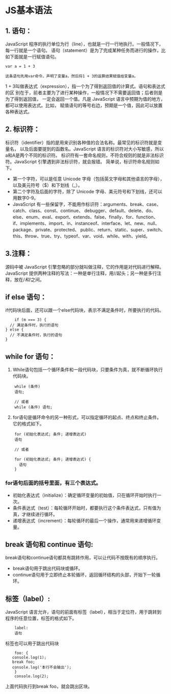 # JS基本语法
## 1. 语句：
JavaScript 程序的执行单位为行（line），也就是一行一行地执行。一般情况下，每一行就是一个语句。
语句（statement）是为了完成某种任务而进行的操作，比如下面就是一行赋值语句。
    
    var a = 1 + 3
    
    这条语句先用var命令，声明了变量a，然后将1 + 3的运算结果赋值给变量a。
1 + 3叫做表达式（expression），指一个为了得到返回值的计算式。语句和表达式的区
别在于，前者主要为了进行某种操作，一般情况下不需要返回值；后者则是为了得到返回值，
一定会返回一个值。凡是 JavaScript 语言中预期为值的地方，都可以使用表达式。比如，
赋值语句的等号右边，预期是一个值，因此可以放置各种表达式。
## 2. 标识符：
标识符（identifier）指的是用来识别各种值的合法名称。最常见的标识符就是变量名，
以及后面要提到的函数名。JavaScript 语言的标识符对大小写敏感，所以a和A是两个不同的标识符。
标识符有一套命名规则，不符合规则的就是非法标识符。JavaScript 引擎遇到非法标识符，就会报错。
简单说，标识符命名规则如下。
* 第一个字符，可以是任意 Unicode 字母（包括英文字母和其他语言的字母），以及美元符号（$）和下划线（_）。
* 第二个字符及后面的字符，除了 Unicode 字母、美元符号和下划线，还可以用数字0-9。
* JavaScript 有一些保留字，不能用作标识符：arguments、break、case、catch、class、const、continue、
debugger、default、delete、do、else、enum、eval、export、extends、false、finally、for、function、
if、implements、import、in、instanceof、interface、let、new、null、package、private、protected、
public、return、static、super、switch、this、throw、true、try、typeof、var、void、while、with、yield。
## 3.注释：
源码中被 JavaScript 引擎忽略的部分就叫做注释，它的作用是对代码进行解释。JavaScript 提供两种注释的写法：一种是单行注释，用//起头；另一种是多行注释，放在/*和*/之间。
## if else 语句：
if代码块后面，还可以跟一个else代码块，表示不满足条件时，所要执行的代码。
````    
    if (m === 3) {
  // 满足条件时，执行的语句
} else {
  // 不满足条件时，执行的语句
}
````

## while for 语句：
1. While语句包括一个循环条件和一段代码块，只要条件为真，就不断循环执行代码块。
````
    while (条件)
    语句;

    // 或者
    while (条件) 语句;
````

2. for语句是循环命令的另一种形式，可以指定循环的起点、终点和终止条件。它的格式如下。

````
    for (初始化表达式; 条件; 递增表达式)
    语句

    // 或者

    for (初始化表达式; 条件; 递增表达式) {
      语句
    }
````


    
### for语句后面的括号里面，有三个表达式。
* 初始化表达式（initialize）：确定循环变量的初始值，只在循环开始时执行一次。
* 条件表达式（test）：每轮循环开始时，都要执行这个条件表达式，只有值为真，才继续进行循环。
* 递增表达式（increment）：每轮循环的最后一个操作，通常用来递增循环变量。
## break 语句和 continue 语句:
break语句和continue语句都具有跳转作用，可以让代码不按既有的顺序执行。
* break语句用于跳出代码块或循环。
* continue语句用于立即终止本轮循环，返回循环结构的头部，开始下一轮循环。
## 标签（label）:
JavaScript 语言允许，语句的前面有标签（label），相当于定位符，用于跳转到程序的任意位置，标签的格式如下。

````
    label:
    语句
````

标签也可以用于跳出代码块

````
    foo: {
   console.log(1);
   break foo;
   console.log('本行不会输出');
    }
    console.log(2);
````
上面代码执行到break foo，就会跳出区块。









    

    
    
